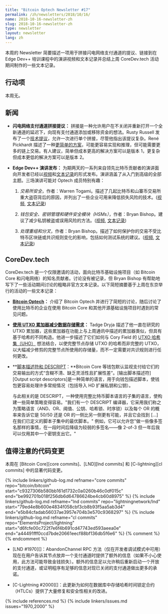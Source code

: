 ```yaml
---
title: "Bitcoin Optech Newsletter #17"
permalink: /zh/newsletters/2018/10/16/
name: 2018-10-16-newsletter-zh
slug: 2018-10-16-newsletter-zh
type: newsletter
layout: newsletter
lang: zh
---
```

本周的 Newsletter 简要描述一项用于拼接闪电网络支付通道的提议、链接到在 Edge Dev++ 培训课程中的演讲视频和文本记录并总结上周 CoreDev.tech 活动期间制作的一些文本记录。

## 行动项

本周无。

## 新闻

- **<!--proposal-for-lightning-network-payment-channel-splicing-->闪电网络支付通道拼接提议：** 拼接是一种允许用户在不关闭并重新打开一个全新通道的延迟下，向现有支付通道添加或移除资金的想法。Rusty Russell 发布了一个[技术提议][complex splice]，允许一次进行单个拼接，尽管他指出该提议复杂。René Pickhardt 描述了一种[更简单的方案][simpler splice]，可能更容易实现和推理，但可能需要更多的链上交易。有人建议，简单但成本更高的解决方案可以是版本 1，更复杂但成本更低的解决方案可以是版本 2。

- **<!--edge-dev++-talks-published-->Edge Dev++ 演讲发布：** 为期两天的一系列来自领先比特币贡献者的演讲面向开发者已经以[视频][dev vids]和[文本记录][dev transcripts]的形式发布。演讲涵盖了从入门到高级的全部主题。三场演讲可能对 Optech 成员特别有趣：

    1. *交易所安全*，作者：Warren Togami。描述了几起比特币和山寨币交易所重大盗窃背后的原因，并列出了一些企业可用来降低损失风险的技术。([视频][warren vid], [文本记录][warren transcript])

    2. *钱包安全、密钥管理和硬件安全模块（HSMs）*，作者：Bryan Bishop。建议了减少私钥被盗或误用风险的方法。([视频][kanzure wallet vid], [文本记录][kanzure wallet transcript])

    3. *处理重组和分叉*，作者：Bryan Bishop。描述了如何保护你的交易不受比特币区块链或共识规则变化的影响，包括如何测试系统的建议。([视频][kanzure reorg vid], [文本记录][kanzure reorg transcript])

## CoreDev.tech

CoreDev.tech 是一个仅限邀请的活动，面向比特币基础设施项目（如 Bitcoin Core 和闪电网络）的知名贡献者。讨论没有被记录，但 Bryan Bishop 有帮助地写下了一些活动期间讨论的粗略非官方文本记录。以下简短摘要基于上周在东京举行的活动的一些文本记录：

- **[Bitcoin Optech][optech transcript]：** 介绍了 Bitcoin Optech 并进行了简短的讨论，随后讨论了使用比特币的企业在使用 Bitcoin Core 和其他开源基础设施项目时遇到的常见问题。

- **[使用 UTXO 累加器减少数据存储需求][utreexo]：** Tadge Dryja 描述了他一直在研究的 UTXO 累加器，这些累加器在功能上与上周通讯中描述的累加器类似，但具有基于哈希的不同构造。他进一步描述了它们如何与 Cory Field 的 [UTXO 哈希集（UHO）][UHO] 想法结合，以使完整节点存储 UTXO 的哈希而非完整的 UTXO，以大幅减少修剪的完整节点所使用的存储量，而不一定需要对共识规则进行任何更改。

- **[脚本描述符和 DESCRIPT][Script descriptors and DESCRIPT]：**Bitcoin Core 等钱包默认监视支付给它们的交易输出的方式“含糊不清、缺乏灵活性且扩展性差”。[输出脚本描述符][Output script descriptors]是一种简单的语言，用于向钱包描述脚本，使钱包更容易处理许多常规情况（包括导入 HD 扩展私钥和公钥）。

    与此相关的是 DESCRIPT，一种使用完整比特币脚本语言的子集的语言，使构建一些简单策略变得容易。"我们有一个 DESCRIPT 编译器，它采用我们称之为策略语言（AND、OR、阈值、公钥、哈希锁、时序锁）以及每个 OR 的概率来告诉它是 50/50 还是 OR 的一侧比另一侧更有可能，并且它会找到 [...] 在我们已定义的脚本子集中的最优脚本。" 例如，它可以允许您"做一些像多签名那样的事情，在一段时间后降级为较弱的多签名——像 2-of-3 但一年后我可以仅用其中一个密钥支出它。"

## 值得注意的代码变更

本周在 [Bitcoin Core][core commits]、[LND][lnd commits] 和 [C-lightning][cl commits] 中的显著代码变更。

{% include linkers/github-log.md
  refname="core commits"
  repo="bitcoin/bitcoin"
  start="c9327306b580bb161d1732c0a0260b46c0df015c"
  end="be992701b018f256db6d64786624be4cb60d8975"
%}
{% include linkers/github-log.md
  refname="lnd commits"
  repo="lightningnetwork/lnd"
  start="79ed4e8b600e4834f058cbf3cb8b93f5aa5ab3d4"
  end="e5b84cfadab56037ae3957e704b3e570c9368297"
%}
{% include linkers/github-log.md
  refname="cl commits"
  repo="ElementsProject/lightning"
  start="d6fcfe00c722f7e6f4b691cd47743ed593aeea0e"
  end="a44491fff0ccd7bde20661eecf88bf136db5f6e6"
%}
{% comment %}<!-- last secp256k1 commit checked: 1e6f1f5ad5e7f1e3ef79313ec02023902bf8175c -->{% endcomment %}

- [LND #1970][]：AbandonChannel RPC 方法（仅在开发者调试模式中可用）现在在用户告诉其节点放弃一个支付通道时提供了额外的信息（如果不小心使用，此方法可能导致金钱损失）。额外的信息足以允许稍后重新启动一个开放的支付通道，或证明程序有足够的信息对现已关闭的支付通道做出更多的承诺。

- [C-Lightning #2000][]：此更新为如何在数据库中存储哈希时间锁定合约（HTLCs）提供了大量修复和安全性相关的改进。

{% include references.md %}
{% include linkers/issues.md issues="1970,2000" %}

[complex splice]: https://lists.linuxfoundation.org/pipermail/lightning-dev/2018-October/001434.html
[simpler splice]: https://lists.linuxfoundation.org/pipermail/lightning-dev/2018-October/001437.html
[script descriptors and descript]: https://diyhpl.us/wiki/transcripts/bitcoin-core-dev-tech/2018-10-08-script-descriptors/
[utreexo]: https://diyhpl.us/wiki/transcripts/bitcoin-core-dev-tech/2018-10-08-utxo-accumulators-and-utreexo/
[optech transcript]: https://diyhpl.us/wiki/transcripts/bitcoin-core-dev-tech/2018-10-09-bitcoin-optech/
[dev vids]: https://www.youtube.com/channel/UCywSzGiWWcUG1gTp45YdPUQ/videos
[dev transcripts]: https://diyhpl.us/wiki/transcripts/scalingbitcoin/tokyo-2018/edgedevplusplus/
[warren transcript]: https://diyhpl.us/wiki/transcripts/scalingbitcoin/tokyo-2018/edgedevplusplus/protecting-yourself-and-your-business/
[warren vid]: https://youtu.be/iPt2ekHoEy8
[kanzure wallet transcript]: https://diyhpl.us/wiki/transcripts/scalingbitcoin/tokyo-2018/edgedevplusplus/wallet-security/
[kanzure wallet vid]: https://youtu.be/WcOIXsOLJ3w?t=3552
[kanzure reorg transcript]: http://diyhpl.us/wiki/transcripts/scalingbitcoin/tokyo-2018/edgedevplusplus/reorgs/
[kanzure reorg vid]: https://youtu.be/EUUQbveGF5E?t=4
[UHO]: https://lists.linuxfoundation.org/pipermail/bitcoin-dev/2018-May/015967.html